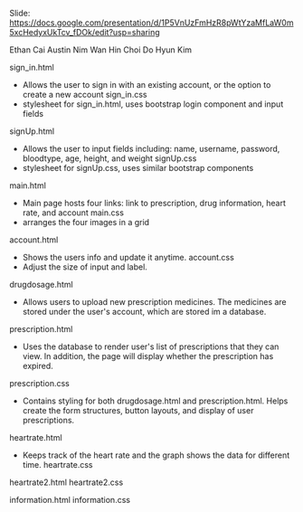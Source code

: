 Slide:
https://docs.google.com/presentation/d/1P5VnUzFmHzR8pWtYzaMfLaW0m5xcHedyxUkTcv_fDOk/edit?usp=sharing

Ethan Cai
Austin Nim
Wan Hin Choi
Do Hyun Kim


sign_in.html
- Allows the user to sign in with an existing account, or the option to create a new account
sign_in.css
- stylesheet for sign_in.html, uses bootstrap login component and input fields

signUp.html
- Allows the user to input fields including: name, username, password, bloodtype, age, height, and weight
signUp.css
- stylesheet for signUp.css, uses similar bootstrap components

main.html
- Main page hosts four links: link to prescription, drug information, heart rate, and account
main.css
- arranges the four images in a grid 

account.html
- Shows the users info and update it anytime.
account.css
- Adjust the size of input and label.

drugdosage.html
- Allows users to upload new prescription medicines. The medicines are stored under the user's account, which are stored im a database. 

prescription.html
- Uses the database to render user's list of prescriptions that they can view. In addition, the page will display whether the prescription has expired. 

prescription.css
- Contains styling for both drugdosage.html and prescription.html. Helps create the form structures, button layouts, and display of user prescriptions. 

heartrate.html
- Keeps track of the heart rate and the graph shows the data for different time.
heartrate.css

heartrate2.html
heartrate2.css

information.html
information.css



